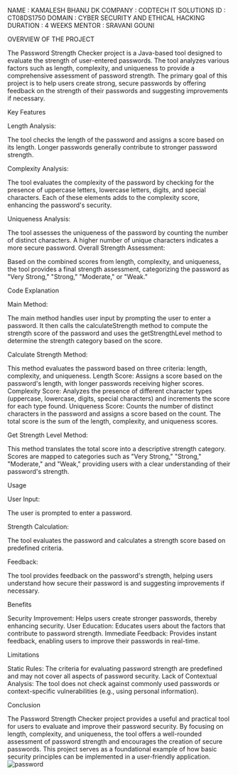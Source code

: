 NAME : KAMALESH BHANU DK
COMPANY : CODTECH IT SOLUTIONS
ID : CT08DS1750
DOMAIN : CYBER SECURITY AND ETHICAL HACKING
DURATION : 4 WEEKS
MENTOR : SRAVANI GOUNI

OVERVIEW OF THE PROJECT

The Password Strength Checker project is a Java-based tool designed to evaluate the strength of user-entered passwords. The tool analyzes various factors such as length, complexity, and uniqueness to provide a comprehensive assessment of password strength. The primary goal of this project is to help users create strong, secure passwords by offering feedback on the strength of their passwords and suggesting improvements if necessary.

Key Features

Length Analysis:

The tool checks the length of the password and assigns a score based on its length. Longer passwords generally contribute to stronger password strength.

Complexity Analysis:

The tool evaluates the complexity of the password by checking for the presence of uppercase letters, lowercase letters, digits, and special characters. Each of these elements adds to the complexity score, enhancing the password's security.

Uniqueness Analysis:

The tool assesses the uniqueness of the password by counting the number of distinct characters. A higher number of unique characters indicates a more secure password.
Overall Strength Assessment:

Based on the combined scores from length, complexity, and uniqueness, the tool provides a final strength assessment, categorizing the password as "Very Strong," "Strong," "Moderate," or "Weak."

Code Explanation

Main Method:

The main method handles user input by prompting the user to enter a password. It then calls the calculateStrength method to compute the strength score of the password and uses the getStrengthLevel method to determine the strength category based on the score.

Calculate Strength Method:

This method evaluates the password based on three criteria: length, complexity, and uniqueness.
Length Score: Assigns a score based on the password's length, with longer passwords receiving higher scores.
Complexity Score: Analyzes the presence of different character types (uppercase, lowercase, digits, special characters) and increments the score for each type found.
Uniqueness Score: Counts the number of distinct characters in the password and assigns a score based on the count.
The total score is the sum of the length, complexity, and uniqueness scores.

Get Strength Level Method:

This method translates the total score into a descriptive strength category. Scores are mapped to categories such as "Very Strong," "Strong," "Moderate," and "Weak," providing users with a clear understanding of their password's strength.

Usage

User Input:

The user is prompted to enter a password.

Strength Calculation:

The tool evaluates the password and calculates a strength score based on predefined criteria.

Feedback:

The tool provides feedback on the password's strength, helping users understand how secure their password is and suggesting improvements if necessary.

Benefits

Security Improvement: Helps users create stronger passwords, thereby enhancing security.
User Education: Educates users about the factors that contribute to password strength.
Immediate Feedback: Provides instant feedback, enabling users to improve their passwords in real-time.

Limitations

Static Rules: The criteria for evaluating password strength are predefined and may not cover all aspects of password security.
Lack of Contextual Analysis: The tool does not check against commonly used passwords or context-specific vulnerabilities (e.g., using personal information).

Conclusion

The Password Strength Checker project provides a useful and practical tool for users to evaluate and improve their password security. By focusing on length, complexity, and uniqueness, the tool offers a well-rounded assessment of password strength and encourages the creation of secure passwords. This project serves as a foundational example of how basic security principles can be implemented in a user-friendly application.![password](https://github.com/KAMALESH-BHANU/CODTECH-TASK1/assets/173052485/50e2d125-ec68-462d-ba77-c47b9cb0c0d9)

